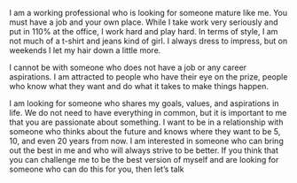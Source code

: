 I am a working professional who is looking for someone mature like me. You must have a job and your own place. While I take work very seriously and put in 110% at the office, I work hard and play hard. In terms of style, I am not much of a t-shirt and jeans kind of girl. I always dress to impress, but on weekends I let my hair down a little more.

I cannot be with someone who does not have a job or any career aspirations. I am attracted to people who have their eye on the prize, people who know what they want and do what it takes to make things happen.

I am looking for someone who shares my goals, values, and aspirations in life. We do not need to have everything in common, but it is important to me that you are passionate about something. I want to be in a relationship with someone who thinks about the future and knows where they want to be 5, 10, and even 20 years from now. I am interested in someone who can bring out the best in me and who will always strive to be better. If you think that you can challenge me to be the best version of myself and are looking for someone who can do this for you, then let’s talk